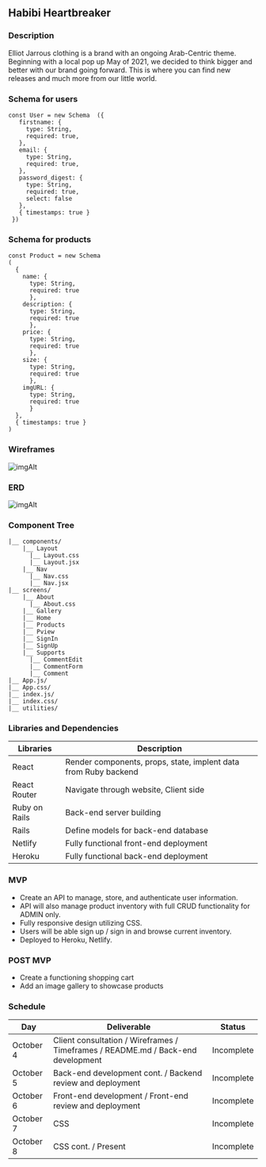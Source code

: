 ## Habibi Heartbreaker


### Description

Elliot Jarrous clothing is a brand with an ongoing Arab-Centric theme. Beginning with a local pop up May of 2021, we decided to think bigger and better with our brand going forward. This is where you can find new releases and much more from our little world. 


### Schema for users

```
const User = new Schema  ({
   firstname: {
     type: String,
     required: true,
   },
   email: {
     type: String,
     required: true,
   },
   password_digest: {
     type: String,
     required: true,
     select: false
   },
   { timestamps: true }
 })

```


### Schema for products

```
const Product = new Schema
(
  {
    name: { 
      type: String, 
      required: true 
      },
    description: { 
      type: String, 
      required: true 
      },
    price: { 
      type: String, 
      required: true 
      },
    size: { 
      type: String, 
      required: true  
      },
    imgURL: { 
      type: String, 
      required: true 
      }
  },
  { timestamps: true }
)
```


### Wireframes
![imgAlt](https://i.imgur.com/kgBBxDd.png)



### ERD
![imgAlt](https://i.imgur.com/S4ABas8.png)



### Component Tree
```
|__ components/
    |__ Layout
      |__ Layout.css
      |__ Layout.jsx
    |__ Nav
      |__ Nav.css
      |__ Nav.jsx
|__ screens/
    |__ About
      |__ About.css
    |__ Gallery
    |__ Home
    |__ Products
    |__ Pview
    |__ SignIn
    |__ SignUp
    |__ Supports
      |__ CommentEdit
      |__ CommentForm
      |__ Comment
|__ App.js/
|__ App.css/
|__ index.js/
|__ index.css/
|__ utilities/
```


### Libraries and Dependencies 
| Libraries | Description                                                 | 
| -------- | -------------------------------------------------------------| 
| React | Render components, props, state, implent data from Ruby backend | 
| React Router | Navigate through website, Client side                    | 
| Ruby on Rails | Back-end server building                                | 
| Rails | Define models for back-end database                             | 
| Netlify | Fully functional front-end deployment                         | 
| Heroku | Fully functional back-end deployment                           | 


### MVP
- Create an API to manage, store, and authenticate user information.  
- API will also manage product inventory with full CRUD functionality for ADMIN only.
- Fully responsive design utilizing CSS.
- Users will be able sign up / sign in and browse current inventory.
- Deployed to Heroku, Netlify.


### POST MVP
- Create a functioning shopping cart
- Add an image gallery to showcase products


### Schedule 
| Day      | Deliverable                                                 | Status     |
| -------- | ----------------------------------------------------------- | ---------- |
| October 4 | Client consultation / Wireframes / Timeframes / README.md / Back-end development| Incomplete |
| October 5 | Back-end development cont. / Backend review and deployment                      | Incomplete |
| October 6 | Front-end development / Front-end review and deployment                         | Incomplete |
| October 7 | CSS                                                                             | Incomplete |
| October 8 | CSS cont. / Present                                                             | Incomplete |

